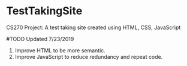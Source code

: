 # TestTakingSite
CS270 Project: A test taking site created using HTML, CSS, JavaScript


#TODO
Updated 7/23/2019
1. Improve HTML to be more semantic.
2. Improve JavaScript to reduce redundancy and repeat code.
